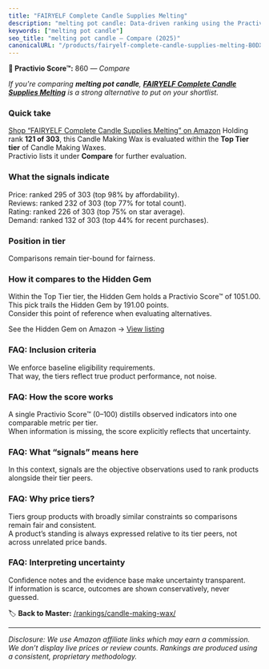 ```yaml
---
title: "FAIRYELF Complete Candle Supplies Melting"
description: "melting pot candle: Data-driven ranking using the Practivio Score™. Positioned by quality, value, demand, findability, momentum."
keywords: ["melting pot candle"]
seo_title: "melting pot candle — Compare (2025)"
canonicalURL: "/products/fairyelf-complete-candle-supplies-melting-B0DXKCY84Z/"
---
```


**🛒 Practivio Score™:** 860 — _Compare_


*If you're comparing **melting pot candle**, **[FAIRYELF Complete Candle Supplies Melting](https://www.amazon.com/dp/B0DXKCY84Z?tag=practivio-20)** is a strong alternative to put on your shortlist.*
### Quick take
[Shop “FAIRYELF Complete Candle Supplies Melting” on Amazon](https://www.amazon.com/dp/B0DXKCY84Z?tag=practivio-20)
Holding rank **121 of 303**, this Candle Making Wax is evaluated within the **Top Tier tier** of Candle Making Waxes.  
Practivio lists it under **Compare** for further evaluation.

### What the signals indicate
Price: ranked 295 of 303 (top 98% by affordability).  
Reviews: ranked 232 of 303 (top 77% for total count).  
Rating: ranked 226 of 303 (top 75% on star average).  
Demand: ranked 132 of 303 (top 44% for recent purchases).

### Position in tier
Comparisons remain tier-bound for fairness.

### How it compares to the Hidden Gem
Within the Top Tier tier, the Hidden Gem holds a Practivio Score™ of 1051.00.  
This pick trails the Hidden Gem by 191.00 points.  
Consider this point of reference when evaluating alternatives.  

See the Hidden Gem on Amazon → [View listing](https://www.amazon.com/dp/B07WRDQ373?tag=practivio-20)

### FAQ: Inclusion criteria
We enforce baseline eligibility requirements.  
That way, the tiers reflect true product performance, not noise.

### FAQ: How the score works
A single Practivio Score™ (0–100) distills observed indicators into one comparable metric per tier.  
When information is missing, the score explicitly reflects that uncertainty.

### FAQ: What “signals” means here
In this context, signals are the objective observations used to rank products alongside their tier peers.

### FAQ: Why price tiers?
Tiers group products with broadly similar constraints so comparisons remain fair and consistent.  
A product’s standing is always expressed relative to its tier peers, not across unrelated price bands.

### FAQ: Interpreting uncertainty
Confidence notes and the evidence base make uncertainty transparent.  
If information is scarce, outcomes are shown conservatively, never guessed.

<!-- Missing template for Compare/CompareWithinPriceClass -->


🏷️ **Back to Master:** [/rankings/candle-making-wax/](/rankings/candle-making-wax/)

---
_Disclosure: We use Amazon affiliate links which may earn a commission. We don’t display live prices or review counts. Rankings are produced using a consistent, proprietary methodology._
